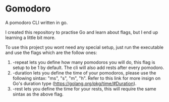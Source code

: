 # Gomodoro
A pomodoro CLI written in go.

I created this repository to practise Go and learn about flags, but I end up learning a little bit more.

To use this project you wont need any special setup, just run the executable and use the flags which are the follow ones:
1. -repeat lets you define how many pomodoros you will do, this flag is setup to be 1 by default. The cli will also add rests after every pomodoro.
2. -duration lets you define the time of your pomodoros, please use the following sintax: "ms", "s", "m", "h". Refer to this link for more insign on Go's duration type (https://golang.org/pkg/time/#Duration).
3. -rest lets you define the time for your rests, this will require the same sintax as the above flag.

